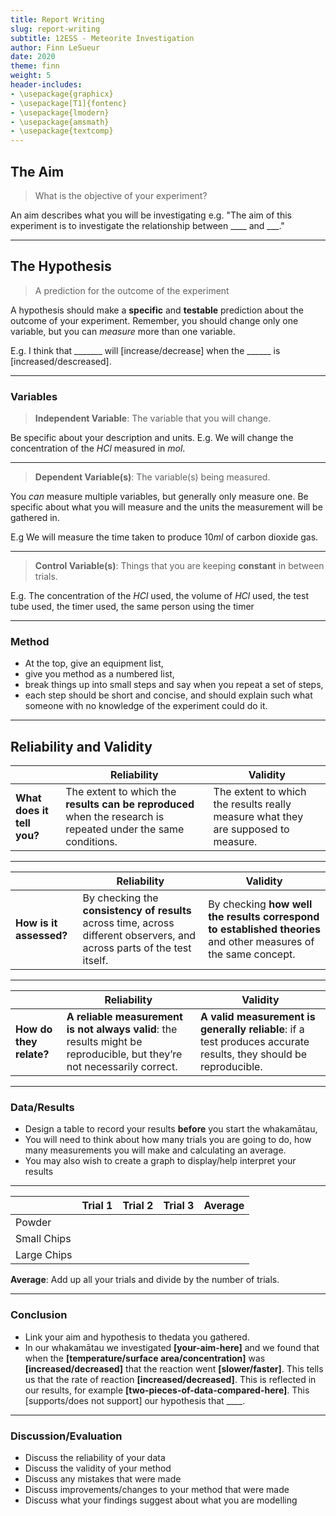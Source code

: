 ```yaml
---
title: Report Writing
slug: report-writing
subtitle: 12ESS - Meteorite Investigation
author: Finn LeSueur
date: 2020
theme: finn
weight: 5
header-includes:
- \usepackage{graphicx}
- \usepackage[T1]{fontenc}
- \usepackage{lmodern}
- \usepackage{amsmath}
- \usepackage{textcomp}
---
```


## The Aim

> What is the objective of your experiment?

An aim describes what you will be investigating e.g. "The aim of this experiment is to investigate the relationship between ____ and ___."

---

## The Hypothesis

> A prediction for the outcome of the experiment

A hypothesis should make a __specific__ and __testable__ prediction about the outcome of your experiment. Remember, you should change only one variable, but you can _measure_ more than one variable. 

E.g. I think that _______ will [increase/decrease] when the ______ is [increased/descreased].
    
---

### Variables

> __Independent Variable__: The variable that you will change.

Be specific about your description and units. E.g. We will change the concentration of the $HCl$ measured in $mol$.

---

> __Dependent Variable(s)__: The variable(s) being measured.

You _can_ measure multiple variables, but generally only measure one. Be specific about what you will measure and the units the measurement will be gathered in.

E.g We will measure the time taken to produce $10ml$ of carbon dioxide gas.

---

> __Control Variable(s)__: Things that you are keeping __constant__ in between trials.

E.g. The concentration of the $HCl$ used, the volume of $HCl$ used, the test tube used, the timer used, the same person using the timer

---

### Method

- At the top, give an equipment list,
- give you method as a numbered list,
- break things up into small steps and say when you repeat a set of steps,
- each step should be short and concise, and should explain such what someone with no knowledge of the experiment could do it.

---

## Reliability and Validity

|                            |                                                       Reliability                                                        |                                                     Validity                                                     |
|----------------------------|--------------------------------------------------------------------------------------------------------------------------|------------------------------------------------------------------------------------------------------------------|
| __What does it tell you?__ | The extent to which the __results can be reproduced__ when the research is repeated under the same conditions.           | The extent to which the results really measure what they are supposed to measure.                                |

---

|                            |                                                       Reliability                                                        |                                                     Validity                                                     |
|----------------------------|--------------------------------------------------------------------------------------------------------------------------|------------------------------------------------------------------------------------------------------------------|
| __How is it assessed?__    | By checking the __consistency of results__ across time, across different observers, and across parts of the test itself. | By checking __how well the results correspond to established theories__ and other measures of the same concept.  |

---

|                            |                                                       Reliability                                                        |                                                     Validity                                                     |
|----------------------------|--------------------------------------------------------------------------------------------------------------------------|------------------------------------------------------------------------------------------------------------------|
| __How do they relate?__    | __A reliable measurement is not always valid__: the results might be reproducible, but they’re not necessarily correct.  | __A valid measurement is generally reliable__: if a test produces accurate results, they should be reproducible. |


---

### Data/Results

- Design a table to record your results __before__ you start the whakamātau,
- You will need to think about how many trials you are going to do, how many measurements you will make and calculating an average.
- You may also wish to create a graph to display/help interpret your results

---

|             | Trial 1 | Trial 2 | Trial 3 | Average |
|:------------|:--------|:--------|:--------|:--------|
| Powder      |         |         |         |         |
| Small Chips |         |         |         |         |
| Large Chips |         |         |         |         |

__Average__: Add up all your trials and divide by the number of trials.

---

### Conclusion

- Link your aim and hypothesis to thedata you gathered.
- In our whakamātau we investigated __[your-aim-here]__ and we found that when the __[temperature/surface area/concentration]__ was __[increased/decreased]__ that the reaction went __[slower/faster]__. This tells us that the rate of reaction __[increased/decreased]__. This is reflected in our results, for example __[two-pieces-of-data-compared-here]__. This [supports/does not support] our hypothesis that ____.

---

### Discussion/Evaluation

- Discuss the reliability of your data
- Discuss the validity of your method
- Discuss any mistakes that were made
- Discuss improvements/changes to your method that were made
- Discuss what your findings suggest about what you are modelling
